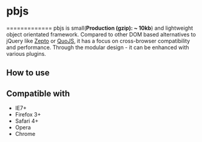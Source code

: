 # pbjs
=============
pbjs is small(**Production (gzip): ~ 10kb**) and lightweight object orientated framework. Compared to other DOM based alternatives to jQuery like [Zepto](http://zeptojs.com/) or [QuoJS](http://quojs.tapquo.com/), it has a focus on cross-browser compatibility and performance. Through the modular design - it can be enhanced with various plugins.

## How to use


## Compatible with
- IE7+
- Firefox 3+
- Safari 4+
- Opera
- Chrome